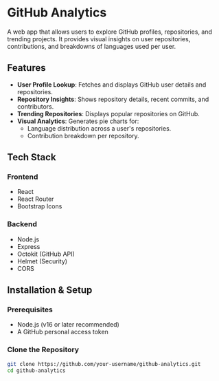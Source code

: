 # GitHub Analytics

A web app that allows users to explore GitHub profiles, repositories, and trending projects. It provides visual insights on user repositories, contributions, and breakdowns of languages used per user.

## Features

- **User Profile Lookup**: Fetches and displays GitHub user details and repositories.
- **Repository Insights**: Shows repository details, recent commits, and contributors.
- **Trending Repositories**: Displays popular repositories on GitHub.
- **Visual Analytics**: Generates pie charts for:
  - Language distribution across a user's repositories.
  - Contribution breakdown per repository.

## Tech Stack

### Frontend
- React
- React Router
- Bootstrap Icons

### Backend
- Node.js
- Express
- Octokit (GitHub API)
- Helmet (Security)
- CORS

## Installation & Setup

### Prerequisites
- Node.js (v16 or later recommended)
- A GitHub personal access token

### Clone the Repository
```sh
git clone https://github.com/your-username/github-analytics.git
cd github-analytics